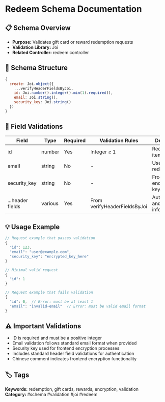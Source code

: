 # Redeem Schema Documentation

## 📋 Schema Overview
- **Purpose:** Validates gift card or reward redemption requests
- **Validation Library:** Joi
- **Related Controller:** redeem controller

## 🔧 Schema Structure
```javascript
{
  create: Joi.object({
    ...verifyHeaderFieldsByJoi,
    id: Joi.number().integer().min(1).required(),
    email: Joi.string(),
    security_key: Joi.string()
  })
}
```

## 📝 Field Validations
| Field | Type | Required | Validation Rules | Description |
|-------|------|----------|------------------|-------------|
| id | number | Yes | Integer ≥ 1 | Redemption item ID |
| email | string | No | - | User email for redemption |
| security_key | string | No | - | Frontend encryption key |
| ...header fields | various | Yes | From verifyHeaderFieldsByJoi | Authentication and device info |

## 💡 Usage Example
```javascript
// Request example that passes validation
{
  "id": 123,
  "email": "user@example.com",
  "security_key": "encrypted_key_here"
}

// Minimal valid request
{
  "id": 1
}

// Request example that fails validation
{
  "id": 0,  // Error: must be at least 1
  "email": "invalid-email"  // Error: must be valid email format
}
```

## ⚠️ Important Validations
- ID is required and must be a positive integer
- Email validation follows standard email format when provided
- Security key used for frontend encryption processes
- Includes standard header field validations for authentication
- Chinese comment indicates frontend encryption functionality

## 🏷️ Tags
**Keywords:** redemption, gift cards, rewards, encryption, validation
**Category:** #schema #validation #joi #redeem